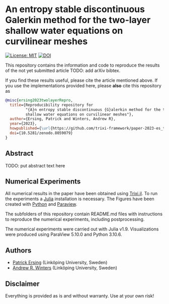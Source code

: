 # An entropy stable discontinuous Galerkin method for the two-layer shallow water equations on curvilinear meshes

[![License: MIT](https://img.shields.io/badge/License-MIT-success.svg)](https://opensource.org/licenses/MIT)
[![DOI](https://zenodo.org/badge/DOI/10.5281/zenodo.8059079.svg)](https://doi.org/10.5281/zenodo.8059079)

This repository contains the information and code to reproduce the results of the not yet submitted
article TODO: add arXiv bibtex.

If you find these results useful, please cite the article mentioned above. If you
use the implementations provided here, please **also** cite this repository as
```bibtex
@misc{ersing2023twolayerRepro,
  title={Reproducibility repository for
         "{A}n entropy stable discontinuous {G}alerkin method for the two-layer 
         shallow water equations on curvilinear meshes"},
  author={Ersing, Patrick and Winters, Andrew R},
  year={2023},
  howpublished={\url{https://github.com/trixi-framework/paper-2023-es_two_layer}},
  doi={10.5281/zenodo.8059079}
}
```

## Abstract

TODO: put abstract text here

## Numerical Experiments

All numerical results in the paper have been obtained using [Trixi.jl](https://github.com/trixi-framework/Trixi.jl).
To run the experiments a [Julia](https://julialang.org/) installation is necessary. The Figures have been created
with [Python](https://www.python.org/) and [Paraview](https://www.paraview.org/).

The subfolders of this repository contain README.md files with instructions to reproduce the numerical experiments, including postprocessing.

The numerical experiments were carried out with Julia v1.9. Visualizations were produced using ParaView 5.10.0 and Python 3.10.6.

## Authors

- [Patrick Ersing](https://liu.se/en/employee/pater53) (Linköping University, Sweden)
- [Andrew R. Winters](https://liu.se/en/employee/andwi94) (Linköping University, Sweden)

## Disclaimer

Everything is provided as is and without warranty. Use at your own risk!
